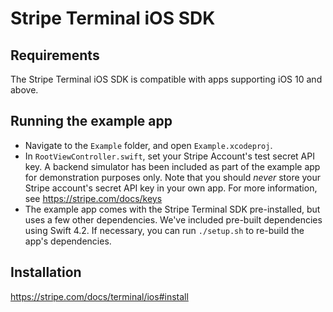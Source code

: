 # Stripe Terminal iOS SDK

## Requirements
The Stripe Terminal iOS SDK is compatible with apps supporting iOS 10 and above.

## Running the example app
- Navigate to the `Example` folder, and open `Example.xcodeproj`.
- In `RootViewController.swift`, set your Stripe Account's test secret API key. A backend simulator has been included as part of the example app for demonstration purposes only. Note that you should _never_ store your Stripe account's secret API key in your own app. For more information, see https://stripe.com/docs/keys
- The example app comes with the Stripe Terminal SDK pre-installed, but uses a few other dependencies. We've included pre-built dependencies using Swift 4.2. If necessary, you can run `./setup.sh` to re-build the app's dependencies.

## Installation

https://stripe.com/docs/terminal/ios#install


